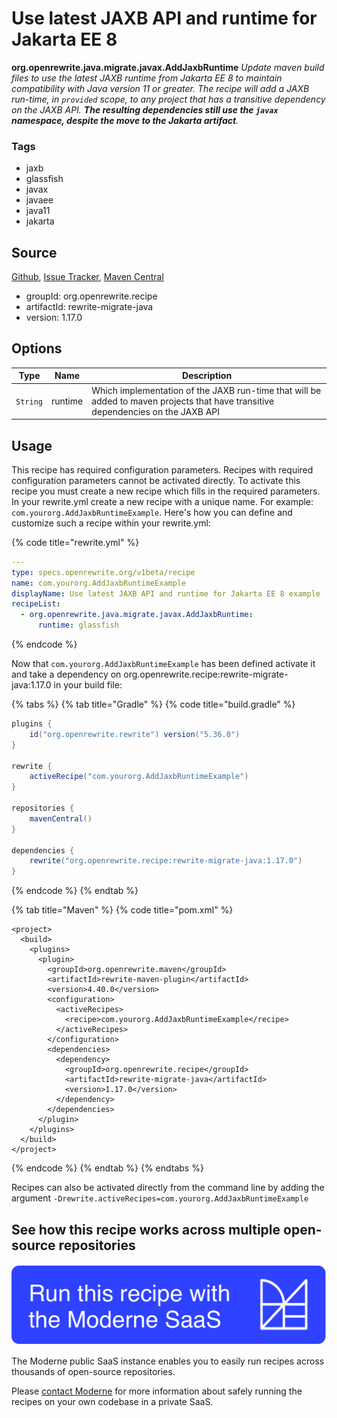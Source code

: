 # Use latest JAXB API and runtime for Jakarta EE 8

**org.openrewrite.java.migrate.javax.AddJaxbRuntime**
_Update maven build files to use the latest JAXB runtime from Jakarta EE 8 to maintain compatibility with Java version 11 or greater.  The recipe will add a JAXB run-time, in `provided` scope, to any project that has a transitive dependency on the JAXB API. **The resulting dependencies still use the `javax` namespace, despite the move to the Jakarta artifact**._

### Tags

* jaxb
* glassfish
* javax
* javaee
* java11
* jakarta

## Source

[Github](https://github.com/openrewrite/rewrite-migrate-java/blob/main/src/main/java/org/openrewrite/java/migrate/javax/AddJaxbRuntime.java), [Issue Tracker](https://github.com/openrewrite/rewrite-migrate-java/issues), [Maven Central](https://search.maven.org/artifact/org.openrewrite.recipe/rewrite-migrate-java/1.17.0/jar)

* groupId: org.openrewrite.recipe
* artifactId: rewrite-migrate-java
* version: 1.17.0

## Options

| Type | Name | Description |
| -- | -- | -- |
| `String` | runtime | Which implementation of the JAXB run-time that will be added to maven projects that have transitive dependencies on the JAXB API |


## Usage

This recipe has required configuration parameters. Recipes with required configuration parameters cannot be activated directly. To activate this recipe you must create a new recipe which fills in the required parameters. In your rewrite.yml create a new recipe with a unique name. For example: `com.yourorg.AddJaxbRuntimeExample`.
Here's how you can define and customize such a recipe within your rewrite.yml:

{% code title="rewrite.yml" %}
```yaml
---
type: specs.openrewrite.org/v1beta/recipe
name: com.yourorg.AddJaxbRuntimeExample
displayName: Use latest JAXB API and runtime for Jakarta EE 8 example
recipeList:
  - org.openrewrite.java.migrate.javax.AddJaxbRuntime:
      runtime: glassfish
```
{% endcode %}

Now that `com.yourorg.AddJaxbRuntimeExample` has been defined activate it and take a dependency on org.openrewrite.recipe:rewrite-migrate-java:1.17.0 in your build file:

{% tabs %}
{% tab title="Gradle" %}
{% code title="build.gradle" %}
```groovy
plugins {
    id("org.openrewrite.rewrite") version("5.36.0")
}

rewrite {
    activeRecipe("com.yourorg.AddJaxbRuntimeExample")
}

repositories {
    mavenCentral()
}

dependencies {
    rewrite("org.openrewrite.recipe:rewrite-migrate-java:1.17.0")
}
```
{% endcode %}
{% endtab %}

{% tab title="Maven" %}
{% code title="pom.xml" %}
```markup
<project>
  <build>
    <plugins>
      <plugin>
        <groupId>org.openrewrite.maven</groupId>
        <artifactId>rewrite-maven-plugin</artifactId>
        <version>4.40.0</version>
        <configuration>
          <activeRecipes>
            <recipe>com.yourorg.AddJaxbRuntimeExample</recipe>
          </activeRecipes>
        </configuration>
        <dependencies>
          <dependency>
            <groupId>org.openrewrite.recipe</groupId>
            <artifactId>rewrite-migrate-java</artifactId>
            <version>1.17.0</version>
          </dependency>
        </dependencies>
      </plugin>
    </plugins>
  </build>
</project>
```
{% endcode %}
{% endtab %}
{% endtabs %}

Recipes can also be activated directly from the command line by adding the argument `-Drewrite.activeRecipes=com.yourorg.AddJaxbRuntimeExample`

## See how this recipe works across multiple open-source repositories

[![Moderne Link Image](/.gitbook/assets/ModerneRecipeButton.png)](https://public.moderne.io/recipes/org.openrewrite.java.migrate.javax.AddJaxbRuntime)

The Moderne public SaaS instance enables you to easily run recipes across thousands of open-source repositories.

Please [contact Moderne](https://moderne.io/product) for more information about safely running the recipes on your own codebase in a private SaaS.
